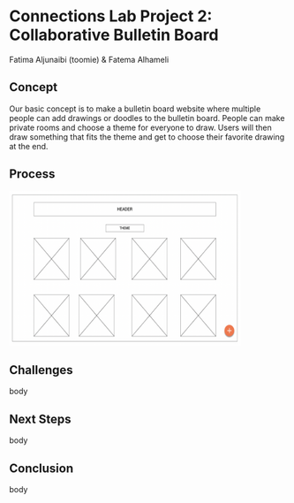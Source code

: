 # Connections Lab Project 2: Collaborative Bulletin Board 
Fatima Aljunaibi (toomie) & Fatema Alhameli

## Concept 
Our basic concept is to make a bulletin board website where multiple people can add drawings or doodles to the bulletin board. People can make private rooms and choose a theme for everyone to draw. Users will then draw something that fits the theme and get to choose their favorite drawing at the end. 

## Process


<img src= "https://github.com/oomie/CLproject2/blob/main/Media/wireframe.png" width = "420" height = "280">



## Challenges
body

## Next Steps
body

## Conclusion
body


